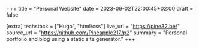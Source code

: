 +++
title = "Personal Website"
date = 2023-09-02T22:00:45+02:00
draft = false

[extra]
techstack = ["Hugo", "html/css"]
live_url = "https://pine32.be/"
source_url = "https://github.com/Pineapple217/p2"
summary = "Personal portfolio and blog using a static site generator."
+++
